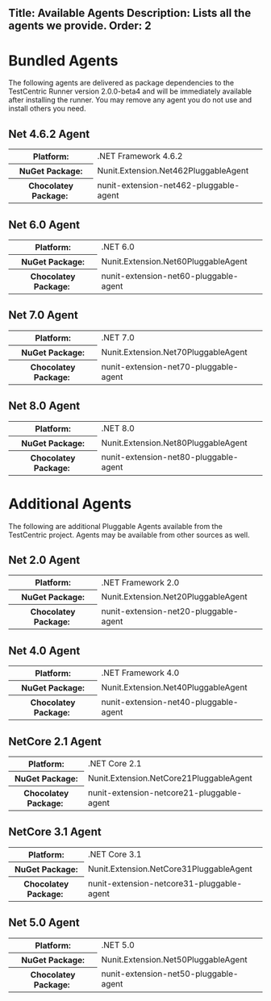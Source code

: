Title: Available Agents
Description: Lists all the agents we provide.</a>
Order: 2
---
# Bundled Agents

The following agents are delivered as package dependencies to the TestCentric Runner version 2.0.0-beta4 and will be immediately available after installing the runner. You may remove any agent you do not use and install others you need.

## Net 4.6.2 Agent

<table>
<tr><th>Platform:</th><td>.NET Framework 4.6.2</td></tr>
<tr><th>NuGet Package:</th><td>Nunit.Extension.Net462PluggableAgent</td></tr>
<tr><th>Chocolatey Package:&nbsp;</th><td>nunit-extension-net462-pluggable-agent</td></tr>
</table>

## Net 6.0 Agent

<table>
<tr><th>Platform:</th><td>.NET 6.0</td></tr>
<tr><th>NuGet Package:</th><td>Nunit.Extension.Net60PluggableAgent</td></tr>
<tr><th>Chocolatey Package:&nbsp;</th><td>nunit-extension-net60-pluggable-agent</td></tr>
</table>

## Net 7.0 Agent

<table>
<tr><th>Platform:</th><td>.NET 7.0</td></tr>
<tr><th>NuGet Package:</th><td>Nunit.Extension.Net70PluggableAgent</td></tr>
<tr><th>Chocolatey Package:&nbsp;</th><td>nunit-extension-net70-pluggable-agent</td></tr>
</table>

## Net 8.0 Agent

<table>
<tr><th>Platform:</th><td>.NET 8.0</td></tr>
<tr><th>NuGet Package:</th><td>Nunit.Extension.Net80PluggableAgent</td></tr>
<tr><th>Chocolatey Package:&nbsp;</th><td>nunit-extension-net80-pluggable-agent</td></tr>
</table>

# Additional Agents

The following are additional Pluggable Agents available from the TestCentric project. Agents may be available from other sources as well.

## Net 2.0 Agent

<table>
<tr><th>Platform:</th><td>.NET Framework 2.0</td></tr>
<tr><th>NuGet Package:</th><td>Nunit.Extension.Net20PluggableAgent</td></tr>
<tr><th>Chocolatey Package:&nbsp;</th><td>nunit-extension-net20-pluggable-agent</td></tr>
</table>

## Net 4.0 Agent

<table>
<tr><th>Platform:</th><td>.NET Framework 4.0</td></tr>
<tr><th>NuGet Package:</th><td>Nunit.Extension.Net40PluggableAgent</td></tr>
<tr><th>Chocolatey Package:&nbsp;</th><td>nunit-extension-net40-pluggable-agent</td></tr>
</table>

## NetCore 2.1 Agent

<table>
<tr><th>Platform:</th><td>.NET Core 2.1</td></tr>
<tr><th>NuGet Package:</th><td>Nunit.Extension.NetCore21PluggableAgent</td></tr>
<tr><th>Chocolatey Package:&nbsp;</th><td>nunit-extension-netcore21-pluggable-agent</td></tr>
</table>

## NetCore 3.1 Agent

<table>
<tr><th>Platform:</th><td>.NET Core 3.1</td></tr>
<tr><th>NuGet Package:</th><td>Nunit.Extension.NetCore31PluggableAgent</td></tr>
<tr><th>Chocolatey Package:&nbsp;</th><td>nunit-extension-netcore31-pluggable-agent</td></tr>
</table>

## Net 5.0 Agent

<table>
<tr><th>Platform:</th><td>.NET 5.0</td></tr>
<tr><th>NuGet Package:</th><td>Nunit.Extension.Net50PluggableAgent</td></tr>
<tr><th>Chocolatey Package:&nbsp;</th><td>nunit-extension-net50-pluggable-agent</td></tr>
</table>
